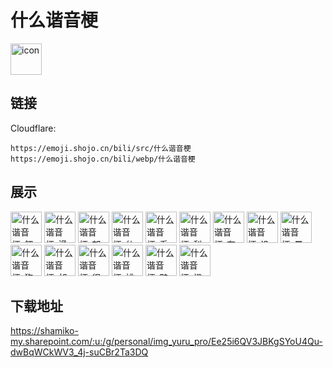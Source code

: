 # 什么谐音梗
<img src="https://emoji.shojo.cn/bili/src/什么谐音梗/icon.png" width="50" height="50" alt="icon">

## 链接
Cloudflare:
```
https://emoji.shojo.cn/bili/src/什么谐音梗
https://emoji.shojo.cn/bili/webp/什么谐音梗
```
## 展示
<img src="https://emoji.shojo.cn/bili/src/什么谐音梗/什么谐音梗-鳄梦.png" width="50" height="50" alt="什么谐音梗-鳄梦">
<img src="https://emoji.shojo.cn/bili/src/什么谐音梗/什么谐音梗-滑鸡.png" width="50" height="50" alt="什么谐音梗-滑鸡">
<img src="https://emoji.shojo.cn/bili/src/什么谐音梗/什么谐音梗-郁郁了.png" width="50" height="50" alt="什么谐音梗-郁郁了">
<img src="https://emoji.shojo.cn/bili/src/什么谐音梗/什么谐音梗-仙菇.png" width="50" height="50" alt="什么谐音梗-仙菇">
<img src="https://emoji.shojo.cn/bili/src/什么谐音梗/什么谐音梗-看蛋.png" width="50" height="50" alt="什么谐音梗-看蛋">
<img src="https://emoji.shojo.cn/bili/src/什么谐音梗/什么谐音梗-梨解.png" width="50" height="50" alt="什么谐音梗-梨解">
<img src="https://emoji.shojo.cn/bili/src/什么谐音梗/什么谐音梗-有饼.png" width="50" height="50" alt="什么谐音梗-有饼">
<img src="https://emoji.shojo.cn/bili/src/什么谐音梗/什么谐音梗-没柿.png" width="50" height="50" alt="什么谐音梗-没柿">
<img src="https://emoji.shojo.cn/bili/src/什么谐音梗/什么谐音梗-暴风哭泣.png" width="50" height="50" alt="什么谐音梗-暴风哭泣">
<img src="https://emoji.shojo.cn/bili/src/什么谐音梗/什么谐音梗-狗物袋.png" width="50" height="50" alt="什么谐音梗-狗物袋">
<img src="https://emoji.shojo.cn/bili/src/什么谐音梗/什么谐音梗-胡说.png" width="50" height="50" alt="什么谐音梗-胡说">
<img src="https://emoji.shojo.cn/bili/src/什么谐音梗/什么谐音梗-很芒.png" width="50" height="50" alt="什么谐音梗-很芒">
<img src="https://emoji.shojo.cn/bili/src/什么谐音梗/什么谐音梗-桃走.png" width="50" height="50" alt="什么谐音梗-桃走">
<img src="https://emoji.shojo.cn/bili/src/什么谐音梗/什么谐音梗-鸭力.png" width="50" height="50" alt="什么谐音梗-鸭力">
<img src="https://emoji.shojo.cn/bili/src/什么谐音梗/什么谐音梗-橙默.png" width="50" height="50" alt="什么谐音梗-橙默">

## 下载地址

https://shamiko-my.sharepoint.com/:u:/g/personal/img_yuru_pro/Ee25i6QV3JBKgSYoU4Qu-dwBqWCkWV3_4j-suCBr2Ta3DQ
